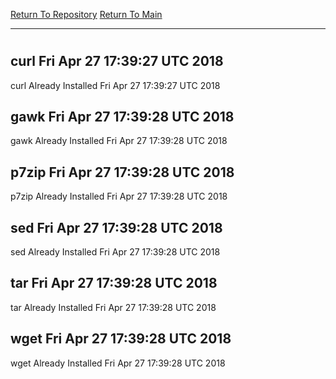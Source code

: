 [Return To Repository](https://github.com/deathbybandaid/piholeparser/)
[Return To Main](https://github.com/deathbybandaid/piholeparser/blob/master/RecentRunLogs/Mainlog.md)
____________________________________
# 
## curl Fri Apr 27 17:39:27 UTC 2018
curl Already Installed Fri Apr 27 17:39:27 UTC 2018
## gawk Fri Apr 27 17:39:28 UTC 2018
gawk Already Installed Fri Apr 27 17:39:28 UTC 2018
## p7zip Fri Apr 27 17:39:28 UTC 2018
p7zip Already Installed Fri Apr 27 17:39:28 UTC 2018
## sed Fri Apr 27 17:39:28 UTC 2018
sed Already Installed Fri Apr 27 17:39:28 UTC 2018
## tar Fri Apr 27 17:39:28 UTC 2018
tar Already Installed Fri Apr 27 17:39:28 UTC 2018
## wget Fri Apr 27 17:39:28 UTC 2018
wget Already Installed Fri Apr 27 17:39:28 UTC 2018

